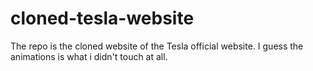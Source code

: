 ﻿# cloned-tesla-website

The repo is the cloned website of the Tesla official website.
I guess the animations is what i didn't touch at all. 
